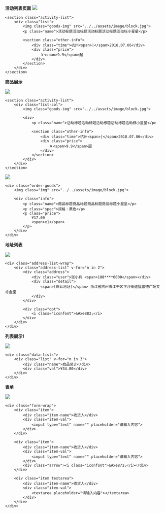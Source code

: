 **活动列表页面**
![](http://wonderland123.oss-cn-hangzhou.aliyuncs.com/0276babcfac784b98934a7a68f30e7e1.jpg)

```
<section class="activity-list"> 
	<div class="list">
		<img class="goods-img" src="../../assets/image/block.jpg">
		<p class="name">活动标题活动标题活动标题活动标题活动标小星星</p>

		<section class="other-info">
			<div class="time">杭州<span>|</span>2018.07.06</div>
			<div class="price"> 
				￥<span>9.9</span>起
			</div>
		</section>
	</div>
</section>
```

**商品展示**

![](http://wonderland123.oss-cn-hangzhou.aliyuncs.com/84157adf10ef719d819092f53102aaab.jpg)

```
<section class="activity-list"> 
	<div class="list-col">
		<img class="goods-img" src="../../assets/image/block.jpg">

		<div>
			<p class="name">活动标题活动标题活动标题活动标题活动标小星星</p>

			<section class="other-info">
				<div class="time">杭州<span>|</span>2018.07.06</div>
				<div class="price"> 
					￥<span>9.9</span>起
				</div>
			</section>
		</div>
	</div>
</section>
```

![](http://wonderland123.oss-cn-hangzhou.aliyuncs.com/29623897d4a832c5e1eabd3e6fb0ebf1.jpg)

```
<div class="order-goods">
	<img class="img" src="../../assets/image/block.jpg">

	<div class="info">
		<p class="name">商品标题商品标题商品标题商品标题小星星</p>
		<p class="spec">规格：黑色</p>
		<p class="price">
			¥17.00
			<span>x1</span>
		</p>
	</div>
</div>
```	

**地址列表**

![](http://wonderland123.oss-cn-hangzhou.aliyuncs.com/504dc215fddde28f2e9563c07dc7665b.jpg)

```
<div class="address-list-wrap">
	<div class="address-list" v-for="n in 2">
		<div class="address">
			<div class="user">张小兵 <span>188****0000</span></div>
			<div class="detail">
				<span>[默认地址]</span> 浙江省杭州市江干区下沙街道福雷德广场艾肯金座  
			</div>
		</div>

		<div class="opt">
			<i class="iconfont">&#xe883;</i>
		</div>
	</div>
</div>
```

**列表展示1**

![](http://wonderland123.oss-cn-hangzhou.aliyuncs.com/0bac1dafae6784f2f9ff05bdc5cd6ebd.jpg)

```
<div class="data-lists">
	<div class="list" v-for="n in 3">
		<div class="name">商品总计</div>
		<div class="val">¥34.00</div>
	</div>
</div>
```

**表单**

![](http://wonderland123.oss-cn-hangzhou.aliyuncs.com/b65e3e43f4619c3b518e58aaf1d24c13.jpg)

```
<div class="form-wrap">
	<div class="item">
		<div class="item-name">收货人</div>
		<div class="item-val">
			<input type="text" name="" placeholder="请输入内容">
		</div>
	</div>

	<div class="item">
		<div class="item-name">收货人</div>
		<div class="item-val">
			<input type="text" name="" placeholder="请输入内容">
		</div>
		<div class="arrow"><i class="iconfont">&#xe871;</i></div>
	</div>

	<div class="item textarea">
		<div class="item-name">收货人</div>
		<div class="item-val">
			<textarea placeholder="请输入内容"></textarea>
		</div>
	</div>
</div>
````